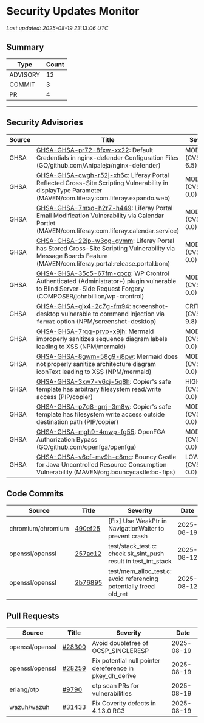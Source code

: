 # Security Updates Monitor

*Last updated: 2025-08-19 23:13:06 UTC*

## Summary
| Type | Count |
|------|-------|
| ADVISORY | 12 |
| COMMIT | 3 |
| PR | 4 |

---

## Security Advisories

| Source | Title | Severity | Date |
|--------|-------|----------|------|
| GHSA | [GHSA-GHSA-pr72-8fxw-xx22](https://github.com/advisories/GHSA-pr72-8fxw-xx22): Default Credentials in nginx-defender Configuration Files (GO/github.com/Anipaleja/nginx-defender) | MODERATE (CVSS: 6.5) | 2025-08-19 |
| GHSA | [GHSA-GHSA-cwgh-r52j-xh6c](https://github.com/advisories/GHSA-cwgh-r52j-xh6c): Liferay Portal Reflected Cross-Site Scripting Vulnerability in displayType Parameter (MAVEN/com.liferay:com.liferay.expando.web) | MODERATE (CVSS: 0.0) | 2025-08-19 |
| GHSA | [GHSA-GHSA-7mxq-h2r7-h449](https://github.com/advisories/GHSA-7mxq-h2r7-h449): Liferay Portal Email Modification Vulnerability via Calendar Portlet (MAVEN/com.liferay:com.liferay.calendar.service) | MODERATE (CVSS: 0.0) | 2025-08-19 |
| GHSA | [GHSA-GHSA-22jp-w3cg-gvmm](https://github.com/advisories/GHSA-22jp-w3cg-gvmm): Liferay Portal has Stored Cross-Site Scripting Vulnerability via Message Boards Feature (MAVEN/com.liferay.portal:release.portal.bom) | MODERATE (CVSS: 0.0) | 2025-08-19 |
| GHSA | [GHSA-GHSA-35c5-67fm-cpcp](https://github.com/advisories/GHSA-35c5-67fm-cpcp): WP Crontrol Authenticated (Administrator+) plugin vulnerable to Blind Server-Side Request Forgery (COMPOSER/johnbillion/wp-crontrol) | MODERATE (CVSS: 0.0) | 2025-08-19 |
| GHSA | [GHSA-GHSA-gjx4-2c7g-fm94](https://github.com/advisories/GHSA-gjx4-2c7g-fm94): screenshot-desktop vulnerable to command Injection via `format` option (NPM/screenshot-desktop) | CRITICAL (CVSS: 9.8) | 2025-08-19 |
| GHSA | [GHSA-GHSA-7rqq-prvp-x9jh](https://github.com/advisories/GHSA-7rqq-prvp-x9jh): Mermaid improperly sanitizes sequence diagram labels leading to XSS (NPM/mermaid) | MODERATE (CVSS: 0.0) | 2025-08-19 |
| GHSA | [GHSA-GHSA-8gwm-58g9-j8pw](https://github.com/advisories/GHSA-8gwm-58g9-j8pw): Mermaid does not properly sanitize architecture diagram iconText leading to XSS (NPM/mermaid) | MODERATE (CVSS: 0.0) | 2025-08-19 |
| GHSA | [GHSA-GHSA-3xw7-v6cj-5q8h](https://github.com/advisories/GHSA-3xw7-v6cj-5q8h): Copier's safe template has arbitrary filesystem read/write access (PIP/copier) | HIGH (CVSS: 0.0) | 2025-08-18 |
| GHSA | [GHSA-GHSA-p7q8-grrj-3m8w](https://github.com/advisories/GHSA-p7q8-grrj-3m8w): Copier's safe template has filesystem write access outside destination path (PIP/copier) | MODERATE (CVSS: 0.0) | 2025-08-18 |
| GHSA | [GHSA-GHSA-mgh9-4mwp-fg55](https://github.com/advisories/GHSA-mgh9-4mwp-fg55): OpenFGA Authorization Bypass  (GO/github.com/openfga/openfga) | MODERATE (CVSS: 0.0) | 2025-08-18 |
| GHSA | [GHSA-GHSA-v6cf-mv9h-c8mc](https://github.com/advisories/GHSA-v6cf-mv9h-c8mc): Bouncy Castle for Java Uncontrolled Resource Consumption Vulnerability (MAVEN/org.bouncycastle:bc-fips) | LOW (CVSS: 0.0) | 2025-08-16 |

## Code Commits

| Source | Title | Severity | Date |
|--------|-------|----------|------|
| chromium/chromium | [490ef25](https://github.com/chromium/chromium/commit/490ef25b449c5c0f8ff07bcc73ef88e6d3ae23e2) | [Fix] Use WeakPtr in NavigationWaiter to prevent crash | 2025-08-19 |
| openssl/openssl | [257ac12](https://github.com/openssl/openssl/commit/257ac1279877f05a997c76f58fc0c7af08e02718) | test/stack_test.c: check sk_sint_push result in test_int_stack | 2025-08-12 |
| openssl/openssl | [2b76895](https://github.com/openssl/openssl/commit/2b76895152fe7c7bcd11b9ae6e712c0437aee8c3) | test/mem_alloc_test.c: avoid referencing potentially freed old_ret | 2025-08-12 |

## Pull Requests

| Source | Title | Severity | Date |
|--------|-------|----------|------|
| openssl/openssl | [#28300](https://github.com/openssl/openssl/pull/28300) | Avoid doublefree of OCSP_SINGLERESP | 2025-08-19 |
| openssl/openssl | [#28259](https://github.com/openssl/openssl/pull/28259) | Fix potential null pointer dereference in pkey_dh_derive | 2025-08-19 |
| erlang/otp | [#9790](https://github.com/erlang/otp/pull/9790) | otp scan PRs for vulnerabilities | 2025-08-19 |
| wazuh/wazuh | [#31433](https://github.com/wazuh/wazuh/pull/31433) | Fix Coverity defects in 4.13.0 RC3 | 2025-08-19 |

